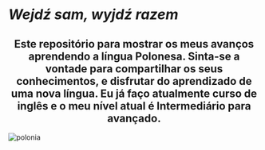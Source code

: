 <h1> <i>Wejdź sam, wyjdź razem</i> </h1>
<center> <h2> Este repositório para mostrar os meus avanços aprendendo a língua Polonesa. Sinta-se a vontade para compartilhar os seus conhecimentos, e disfrutar do aprendizado de uma nova língua. Eu já faço atualmente curso de inglês e o meu nível atual é Intermediário para avançado.</h2></center>


 <img src="https://s4.static.brasilescola.uol.com.br/be/2022/10/1-bandeira-polonia.jpg" alt="polonia"> 
